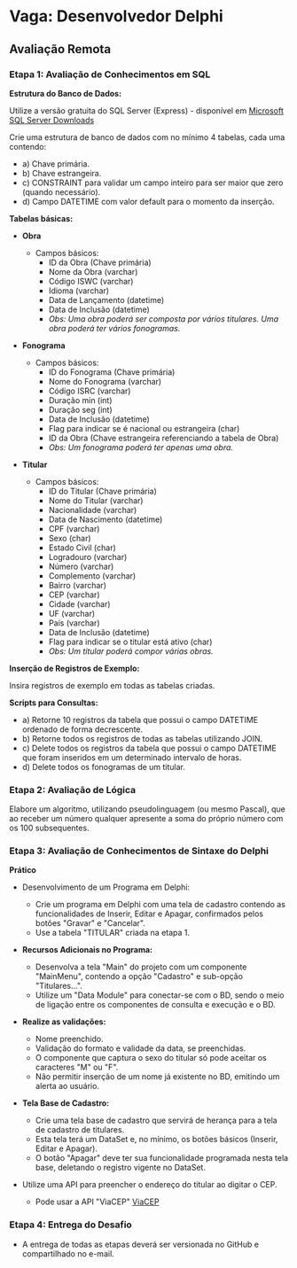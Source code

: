 # Vaga: Desenvolvedor Delphi

## Avaliação Remota

### Etapa 1: Avaliação de Conhecimentos em SQL

**Estrutura do Banco de Dados:**

Utilize a versão gratuita do SQL Server (Express) - disponível em [Microsoft SQL Server Downloads](https://www.microsoft.com/pt-br/sql-server/sql-server-downloads)

Crie uma estrutura de banco de dados com no mínimo 4 tabelas, cada uma contendo:

- a) Chave primária.
- b) Chave estrangeira.
- c) CONSTRAINT para validar um campo inteiro para ser maior que zero (quando necessário).
- d) Campo DATETIME com valor default para o momento da inserção.

**Tabelas básicas:**

- **Obra**
  - Campos básicos:
    - ID da Obra (Chave primária)
    - Nome da Obra (varchar)
    - Código ISWC (varchar)
    - Idioma (varchar)
    - Data de Lançamento (datetime)
    - Data de Inclusão (datetime)
    - *Obs: Uma obra poderá ser composta por vários titulares. Uma obra poderá ter vários fonogramas.*

- **Fonograma**
  - Campos básicos:
    - ID do Fonograma (Chave primária)
    - Nome do Fonograma (varchar)
    - Código ISRC (varchar)
    - Duração min (int)
    - Duração seg (int)
    - Data de Inclusão (datetime)
    - Flag para indicar se é nacional ou estrangeira (char)
    - ID da Obra (Chave estrangeira referenciando a tabela de Obra)
    - *Obs: Um fonograma poderá ter apenas uma obra.*

- **Titular**
  - Campos básicos:
    - ID do Titular (Chave primária)
    - Nome do Titular (varchar)
    - Nacionalidade (varchar)
    - Data de Nascimento (datetime)
    - CPF (varchar)
    - Sexo (char)
    - Estado Civil (char)
    - Logradouro (varchar)
    - Número (varchar)
    - Complemento (varchar)
    - Bairro (varchar)
    - CEP (varchar)
    - Cidade (varchar)
    - UF (varchar)
    - País (varchar)
    - Data de Inclusão (datetime)
    - Flag para indicar se o titular está ativo (char)
    - *Obs: Um titular poderá compor várias obras.*

**Inserção de Registros de Exemplo:**

Insira registros de exemplo em todas as tabelas criadas.

**Scripts para Consultas:**

- a) Retorne 10 registros da tabela que possui o campo DATETIME ordenado de forma decrescente.
- b) Retorne todos os registros de todas as tabelas utilizando JOIN.
- c) Delete todos os registros da tabela que possui o campo DATETIME que foram inseridos em um determinado intervalo de horas.
- d) Delete todos os fonogramas de um titular.

### Etapa 2: Avaliação de Lógica

Elabore um algoritmo, utilizando pseudolinguagem (ou mesmo Pascal), que ao receber um número qualquer apresente a soma do próprio número com os 100 subsequentes.

### Etapa 3: Avaliação de Conhecimentos de Sintaxe do Delphi

**Prático**

- Desenvolvimento de um Programa em Delphi:
  - Crie um programa em Delphi com uma tela de cadastro contendo as funcionalidades de Inserir, Editar e Apagar, confirmados pelos botões "Gravar" e "Cancelar".
  - Use a tabela "TITULAR" criada na etapa 1.

- **Recursos Adicionais no Programa:**
  - Desenvolva a tela "Main" do projeto com um componente "MainMenu", contendo a opção "Cadastro" e sub-opção "Titulares...".
  - Utilize um "Data Module" para conectar-se com o BD, sendo o meio de ligação entre os componentes de consulta e execução e o BD.

- **Realize as validações:**
  - Nome preenchido.
  - Validação do formato e validade da data, se preenchidas.
  - O componente que captura o sexo do titular só pode aceitar os caracteres "M" ou "F".
  - Não permitir inserção de um nome já existente no BD, emitindo um alerta ao usuário.

- **Tela Base de Cadastro:**
  - Crie uma tela base de cadastro que servirá de herança para a tela de cadastro de titulares.
  - Esta tela terá um DataSet e, no mínimo, os botões básicos (Inserir, Editar e Apagar).
  - O botão "Apagar" deve ter sua funcionalidade programada nesta tela base, deletando o registro vigente no DataSet.

- Utilize uma API para preencher o endereço do titular ao digitar o CEP.
  - Pode usar a API "ViaCEP" [ViaCEP](https://viacep.com.br/)

### Etapa 4: Entrega do Desafio

- A entrega de todas as etapas deverá ser versionada no GitHub e compartilhado no e-mail.
